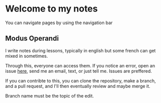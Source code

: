 # Welcome to my notes

You can navigate pages by using the navigation bar

## Modus Operandi

I write notes during lessons, typically in english but some french can get mixed in sometimes.

Through this, everyone can access them. If you notice an error, open an issue [here](https://github.com/Artscout0/Notes/issues), send me an email, text, or just tell me. Issues are preffered.

If you can contribte to this, you can clone the repository, make a branch, and a pull request, and I'll then eventually review and maybe merge it.

Branch name must be the topic of the edit.
